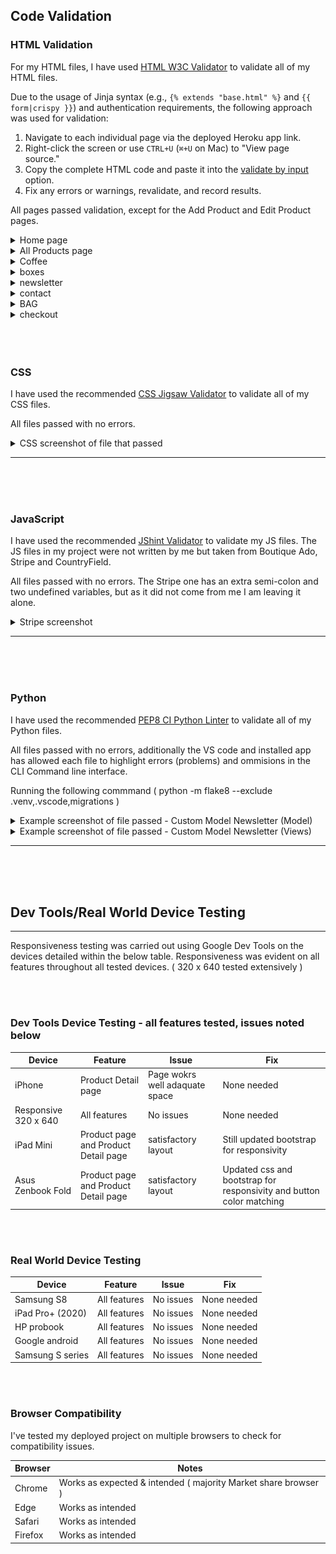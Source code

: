 

## Code Validation

### HTML Validation

For my HTML files, I have used [HTML W3C Validator](https://validator.w3.org) to validate all of my HTML files.

Due to the usage of Jinja syntax (e.g., `{% extends "base.html" %}` and `{{ form|crispy }}`) and authentication requirements, the following approach was used for validation:

1. Navigate to each individual page via the deployed Heroku app link.
2. Right-click the screen or use `CTRL+U` (`⌘+U` on Mac) to "View page source."
3. Copy the complete HTML code and paste it into the [validate by input](https://validator.w3.org/#validate_by_input) option.
4. Fix any errors or warnings, revalidate, and record results.

All pages passed validation, except for the Add Product and Edit Product pages.


<details>

<summary> Home page </summary>

![Home page](https://github.com/NigelFinegan5p/project5/blob/main/xtra_documents/w3c/homepage.png)

</details>


<details>

<summary> All Products page </summary>

![Product page](https://github.com/NigelFinegan5p/project5/blob/main/xtra_documents/w3c/allproducts.png)

</details>


<details>

<summary> Coffee </summary>

![coffee page](https://github.com/NigelFinegan5p/project5/blob/main/xtra_documents/w3c/w3c.coffee.png)

</details>


<details>

<summary> boxes </summary>

![boxes page](https://github.com/NigelFinegan5p/project5/blob/main/xtra_documents/w3c/w3cboxes.png)

</details>


<details>

<summary> newsletter </summary>

![newsletter page](https://github.com/NigelFinegan5p/project5/blob/main/xtra_documents/w3c/w3cnewsletter.png)

</details>


<details>

<summary> contact </summary>

![contact page](https://github.com/NigelFinegan5p/project5/blob/main/xtra_documents/w3c/w3ccontact.png)

</details>


<details>

<summary> BAG </summary>

![bag page](https://github.com/NigelFinegan5p/project5/blob/main/xtra_documents/w3c/w3cbag.png)

</details>


<details>

<summary> checkout </summary>

![checkout page](https://github.com/NigelFinegan5p/project5/blob/main/xtra_documents/w3c/w3c.checkout.png)

</details>



<br>
<br>
<br>


### CSS

I have used the recommended [CSS Jigsaw Validator](https://jigsaw.w3.org/css-validator) to validate all of my CSS files.

All files passed with no errors.

<details>

<summary> CSS screenshot of file that passed </summary>

![Profile css](https://github.com/NigelFinegan5p/project5/blob/main/xtra_documents/w3c/css_validator.png)

</details>

---

<br>
<br>
<br>



### JavaScript

I have used the recommended [JShint Validator](https://jshint.com) to validate my JS files.  The JS files in my project were not written by me but taken from Boutique Ado, Stripe and CountryField.

All files passed with no errors.  The Stripe one has an extra semi-colon and two undefined variables, but as it did not come from me I am leaving it alone.

<details>

<summary> Stripe screenshot </summary>

![Stripe JS](/xtra_documents/w3c/jshint.png)


</details>

---

<br>
<br>
<br>


### Python

I have used the recommended [PEP8 CI Python Linter](https://pep8ci.herokuapp.com) to validate all of my Python files.

All files passed with no errors, additionally the VS code and installed app has allowed each file to highlight errors (problems) and ommisions in the CLI Command line interface.

Running the following commmand ( python -m flake8 --exclude .venv,.vscode,migrations )


<details>

<summary> Example screenshot of file passed - Custom Model Newsletter (Model) </summary>

![Profile pep8](/xtra_documents/pep8/pep8..png)


</details>



<details>

<summary> Example screenshot of file passed - Custom Model Newsletter  (Views) </summary>

![Profile pep8](/xtra_documents/pep8/pep8...png)

</details>

---


<br>
<br>
<br>


## Dev Tools/Real World Device Testing
---

Responsiveness testing was carried out using Google Dev Tools on the devices detailed within the below table. Responsiveness was evident on all features throughout all tested devices. ( 320 x 640 tested extensively )
  
<br>
<br>

### Dev Tools Device Testing - all features tested, issues noted below

| Device  | Feature    | Issue  | Fix  |
| ------- | ---------- | ------ |------|
| iPhone  | Product Detail page | Page wokrs well adaquate space | None needed |
| Responsive 320 x 640 | All features | No issues | None needed |
| iPad Mini | Product page and Product Detail page | satisfactory layout | Still updated bootstrap for responsivity |
| Asus Zenbook Fold | Product page and Product Detail page | satisfactory layout | Updated css and bootstrap for responsivity and button color matching |
   
<br>
<br>

### Real World Device Testing

| Device      | Feature    | Issue  | Fix  | 
| ------------| ---------- | ------ |------|
| Samsung S8 | All features | No issues | None needed |
| iPad Pro+ (2020) | All features |  No issues  | None needed |
| HP probook  | All features | No issues | None needed |
| Google android | All features | No issues | None needed |
| Samsung S series | All features | No issues | None needed |

<br>
<br>

### Browser Compatibility

I've tested my deployed project on multiple browsers to check for compatibility issues.

| Browser | Notes |
| --- | --- |
| Chrome | Works as expected & intended ( majority Market share browser ) |
| Edge | Works as intended |
| Safari | Works as intended |
| Firefox | Works as intended |



<br>
<br>
<br>
<br>





